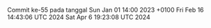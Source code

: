 Commit ke-55 pada tanggal Sun Jan 01 14:00 2023 +0100
Fri Feb 16 14:43:06 UTC 2024
Sat Apr  6 19:23:08 UTC 2024
